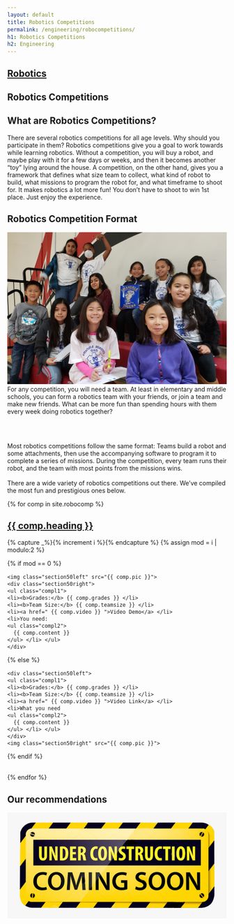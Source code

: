 ```yaml
---
layout: default
title: Robotics Competitions
permalink: /engineering/robocompetitions/
h1: Robotics Competitions
h2: Engineering
---
```

<section50short style="height: 75px; padding-bottom:10px">
  <div class="tabinactive">
    <h2><a href="/engineering/robotics">Robotics</a></h2>
  </div>
  <div class="tabactive">
    <h2>Robotics Competitions</h2>
  </div>
</section50short>

<section50short> 
<h2>What are Robotics Competitions?</h2>
<div>There are several robotics competitions for all age levels. Why should you participate in them? Robotics competitions give you a goal to work towards while learning robotics. Without a competition, you will buy a robot, and maybe play with it for a few days or weeks, and then it becomes another “toy” lying around the house. A competition, on the other hand, gives you a framework that defines what size team to collect, what kind of robot to build, what missions to program the robot for, and what timeframe to shoot for. It makes robotics a lot more fun!
You don’t have to shoot to win 1st place. Just enjoy the experience.
 </div>

<h2>Robotics Competition Format</h2>
<section50>
    <img class="section50left" src="/images/engg/Emanuele1.jpg">
<div class="sectionpdright">
For any competition, you will need a team. At least in elementary and middle schools,
you can form a robotics team with your friends, or join a team and make new friends. 
What can be more fun than spending hours with them every week doing robotics together? 

<br> <br>

Most robotics competitions follow the same format: Teams build a robot and some attachments, then use the accompanying software to program it to complete a series of missions. During the competition, every team runs their robot, and the team with most points from the missions wins.
<br> <br>
There are a wide variety of robotics competitions out there. We’ve compiled the most fun and prestigious ones below. 
 </div>
</section50>

{% for comp in site.robocomp %}  
<section50> 
  <h2> <a href=" {{ comp.toplink }} ">{{ comp.heading }} </a> </h2>

  <!-- Use capture to prevent outputting i -->
  {% capture _%}{% increment i %}{% endcapture %}
  {% assign mod = i | modulo:2 %}

  <!-- For even loop runs, put pic to left. Switch for odd -->
  {% if mod == 0 %}

    <img class="section50left" src="{{ comp.pic }}">
    <div class="section50right">
    <ul class="compl1">
    <li><b>Grades:</b> {{ comp.grades }} </li>
    <li><b>Team Size:</b> {{ comp.teamsize }} </li>
    <li><a href=" {{ comp.video }} ">Video Demo</a> </li>
    <li>You need:
    <ul class="compl2">
      {{ comp.content }} 
    </ul> </li> </ul>
    </div>

  {% else %}

    <div class="section50left">
    <ul class="compl1">
    <li><b>Grades:</b> {{ comp.grades }} </li>
    <li><b>Team Size:</b> {{ comp.teamsize }} </li>
    <li><a href=" {{ comp.video }} ">Video Link</a> </li>
    <li>What you need
    <ul class="compl2">
      {{ comp.content }} 
    </ul> </li> </ul>
    </div>
    <img class="section50right" src="{{ comp.pic }}">

  {% endif %}

</section50>
<br>
{% endfor %}

<section50short> 
<h2>Our recommendations</h2>
<img class="center" src="/images/ComingSoon.png" style="width:600px;">
</section50short>

<br>